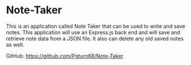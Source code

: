 # Note-Taker
This is an application called Note Taker that can be used to write and save notes. This application will use an Express.js back end and will save and retrieve note data from a JSON file. It also can delete any old saved notes as well.

GitHub: https://github.com/Pgturn68/Note-Taker




